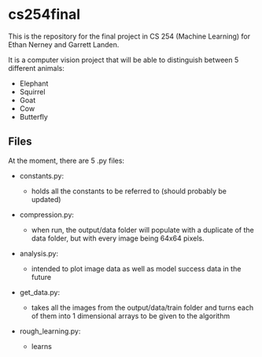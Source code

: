 # cs254final

This is the repository for the final project in CS 254 (Machine Learning) for Ethan Nerney and Garrett Landen.

It is a computer vision project that will be able to distinguish between 5 different animals:
- Elephant
- Squirrel
- Goat
- Cow
- Butterfly



## Files
At the moment, there are 5 .py files:   
- constants.py:
    - holds all the constants to be referred to (should probably be updated)
- compression.py:
    - when run, the output/data folder will populate with a duplicate of the data folder, but with every image being 64x64 pixels.
    
- analysis.py: 
    - intended to plot image data as well as model success data in the future
  
- get_data.py:
    - takes all the images from the output/data/train folder and turns each of them into 1 dimensional arrays to be 
    given to the algorithm
      
- rough_learning.py:
    - learns
